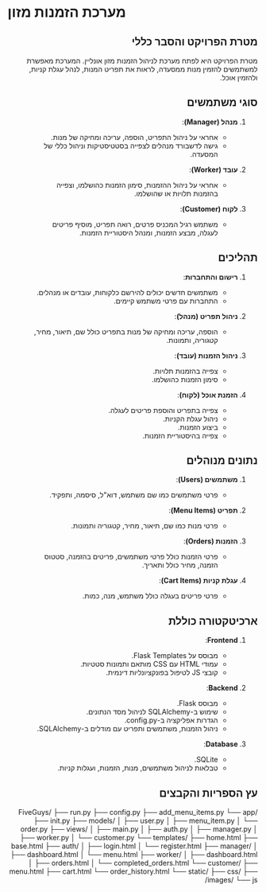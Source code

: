 # מערכת הזמנות מזון

<div dir="rtl">

## מטרת הפרויקט והסבר כללי
מטרת הפרויקט היא לפתח מערכת לניהול הזמנות מזון אונליין. המערכת מאפשרת למשתמשים להזמין מנות ממסעדה, לראות את תפריט המנות, לנהל עגלת קניות, ולהזמין אוכל.

## סוגי משתמשים
1. **מנהל (Manager)**:
   - אחראי על ניהול התפריט, הוספה, עריכה ומחיקה של מנות.
   - גישה לדשבורד מנהלים לצפייה בסטטיסטיקות וניהול כללי של המסעדה.

2. **עובד (Worker)**:
   - אחראי על ניהול ההזמנות, סימון הזמנות כהושלמו, וצפייה בהזמנות תלויות או שהושלמו.

3. **לקוח (Customer)**:
   - משתמש רגיל המכניס פרטים, רואה תפריט, מוסיף פריטים לעגלה, מבצע הזמנות, ומנהל היסטוריית הזמנות.

## תהליכים
1. **רישום והתחברות**:
   - משתמשים חדשים יכולים להירשם כלקוחות, עובדים או מנהלים.
   - התחברות עם פרטי משתמש קיימים.

2. **ניהול תפריט (מנהל)**:
   - הוספה, עריכה ומחיקה של מנות בתפריט כולל שם, תיאור, מחיר, קטגוריה, ותמונות.

3. **ניהול הזמנות (עובד)**:
   - צפייה בהזמנות תלויות.
   - סימון הזמנות כהושלמו.

4. **הזמנת אוכל (לקוח)**:
   - צפייה בתפריט והוספת פריטים לעגלה.
   - ניהול עגלת הקניות.
   - ביצוע הזמנות.
   - צפייה בהיסטוריית הזמנות.

## נתונים מנוהלים
1. **משתמשים (Users)**:
   - פרטי משתמשים כמו שם משתמש, דוא"ל, סיסמה, ותפקיד.

2. **תפריט (Menu Items)**:
   - פרטי מנות כמו שם, תיאור, מחיר, קטגוריה ותמונות.

3. **הזמנות (Orders)**:
   - פרטי הזמנות כולל פרטי משתמשים, פריטים בהזמנה, סטטוס הזמנה, מחיר כולל ותאריך.

4. **עגלת קניות (Cart Items)**:
   - פרטי פריטים בעגלה כולל משתמש, מנה, כמות.

## ארכיטקטורה כוללת
1. **Frontend**:
   - מבוסס על Flask Templates.
   - עמודי HTML עם CSS מותאם ותמונות סטטיות.
   - קובצי JS לטיפול בפונקציונליות דינמית.

2. **Backend**:
   - מבוסס Flask.
   - שימוש ב-SQLAlchemy לניהול מסד הנתונים.
   - הגדרות אפליקציה ב-config.py.
   - ניהול הזמנות, משתמשים ותפריט עם מודלים ב-SQLAlchemy.

3. **Database**:
   - SQLite.
   - טבלאות לניהול משתמשים, מנות, הזמנות, ועגלות קניות.

## עץ הספריות והקבצים
FiveGuys/
├── run.py
├── config.py
├── add_menu_items.py
└── app/
├── init.py
├── models/
│ ├── user.py
│ ├── menu_item.py
│ └── order.py
├── views/
│ ├── main.py
│ ├── auth.py
│ ├── manager.py
│ ├── worker.py
│ └── customer.py
└── templates/
├── home.html
├── base.html
├── auth/
│ ├── login.html
│ └── register.html
├── manager/
│ ├── dashboard.html
│ └── menu.html
├── worker/
│ ├── dashboard.html
│ ├── orders.html
│ └── completed_orders.html
└── customer/
├── menu.html
├── cart.html
└── order_history.html
└── static/
├── css/
├── images/
└── js/

</div>